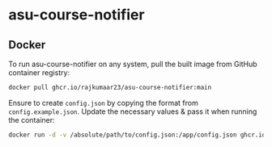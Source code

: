 # asu-course-notifier

## Docker

To run asu-course-notifier on any system, pull the built image from GitHub container registry:


```bash
docker pull ghcr.io/rajkumaar23/asu-course-notifier:main
```

Ensure to create `config.json` by copying the format from `config.example.json`. Update the necessary values & pass it when running the container:
```bash
docker run -d -v /absolute/path/to/config.json:/app/config.json ghcr.io/rajkumaar23/asu-course-notifier:main
```
